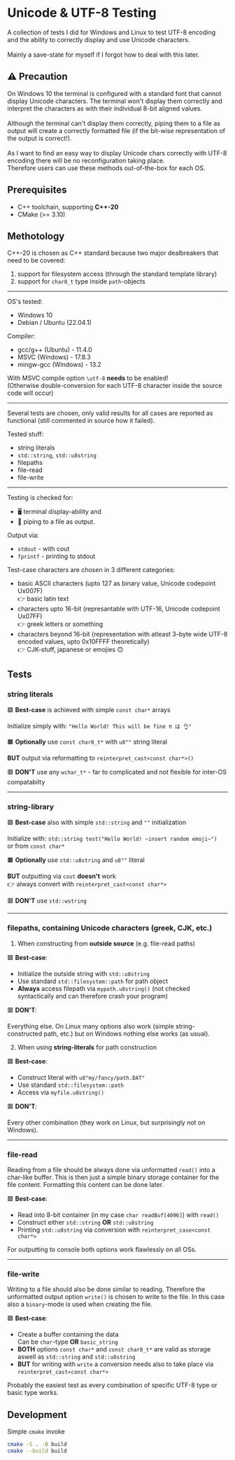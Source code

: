 # Unicode & UTF-8 Testing

A collection of tests I did for Windows and Linux to test UTF-8 encoding and the ability to correctly display and use Unicode characters. <br><br>
Mainly a save-state for myself if I forgot how to deal with this later.

## ⚠️ Precaution

On Windows 10 the terminal is configured with a standard font that cannot display Unicode characters. The terminal won't display them correctly and interpret the characters as with their individual 8-bit aligned values. <br><br>
Although the terminal can't display them correctly, piping them to a file as output will create a correctly formatted file (if the bit-wise representation of the output is correct!). <br><br>
As I want to find an easy way to display Unicode chars correctly with UTF-8 encoding there will be no reconfiguration taking place. <br>
Therefore users can use these methods out-of-the-box for each OS.

## Prerequisites

* C++ toolchain, supporting **C++-20**
* CMake (>= 3.10)

## Methotology

C++-20 is chosen as C++ standard because two major dealbreakers that need to be covered:
1. support for filesystem access (through the standard template library)
2. support for `char8_t` type inside `path`-objects

---

OS's tested:
* Windows 10
* Debian / Ubuntu (22.04.1)

Compiler:
* gcc/g++ (Ubuntu) - 11.4.0
* MSVC (Windows) - 17.8.3
* mingw-gcc (Windows) - 13.2

With MSVC compile option `\utf-8` **needs** to be enabled!<br>
(Otherwise double-conversion for each UTF-8 character inside the source code will occur)

---

Several tests are chosen, only valid results for all cases are reported as functional (still commented in source how it failed).

Tested stuff:
* string literals
* `std::string`, `std::u8string`
* filepaths
* file-read
* file-write
  
---

Testing is checked for:
* 🖥️ terminal display-ability and
* 📄 piping to a file as output.

Output via:
* `stdout` - with cout
* `fprintf` - printing to stdout

Test-case characters are chosen in 3 different categories:
* basic ASCII characters (upto 127 as binary value, Unicode codepoint Ux007F) <br>
    👉 basic latin text
* characters upto 16-bit (represantable with UTF-16, Unicode codepoint Ux07FF) <br>
    👉 greek letters or something 
* characters beyond 16-bit (representation with atleast 3-byte wide UTF-8 encoded values, upto 0x10FFFF theoretically) <br>
    👉 CJK-stuff, japanese or emojies 🙃

## Tests

### string literals

🟩 **Best-case** is achieved with simple `const char*` arrays

Initialize simply with: `"Hello World! This will be fine π は 👌"`

🟧 **Optionally** use `const char8_t*` with `u8""` string literal

**BUT** output via reformatting to `reinterpret_cast<const char*>()`

🟥 **DON'T** use any `wchar_t*` - far to complicated and not flexible for inter-OS compatabilty

---

### string-library

🟩 **Best-case** also with simple `std::string` and `""` initialization

Initialize with: `std::string test("Hello World! ~insert random emoji~")` <br>
or from `const char*`

🟧 **Optionally** use `std::u8string` and `u8""` literal

**BUT** outputting via `cout` **doesn't** work <br>
👉 always convert with `reinterpret_cast<const char*>`

🟥 **DON'T** use `std::wstring`

---

### filepaths, containing Unicode characters (greek, CJK, etc.)

1. When constructing from **outside source** (e.g. file-read paths)

🟩 **Best-case**: <br>
* Initialize the outside string with `std::u8string`
* Use standard `std::filesystem::path` for path object
* **Always** access filepath via `mypath.u8string()` (not checked syntactically and can therefore crash your program)

🟥 **DON'T**:

Everything else. On Linux many options also work (simple string-constructed path, etc.) but on Windows nothing else works (as usual).

2. When using **string-literals** for path construction

🟩 **Best-case**: <br>
* Construct literal with `u8"my/fancy/path.DAT"`
* Use standard `std::filesystem::path`
* Access via `myfile.u8string()`

🟥 **DON'T**:

Every other combination (they work on Linux, but surprisingly not on Windows).

---

### file-read

Reading from a file should be always done via unformatted `read()` into a char-like buffer. This is then just a simple binary storage container for the file content. Formatting this content can be done later.

🟩 **Best-case**: <br>
* Read into 8-bit container (in my case `char readBuf[4096]`) with `read()`
* Construct either `std::string` **OR** `std::u8string`
* Printing `std::u8string` via conversion with `reinterpret_case<const char*>`

For outputting to console both options work flawlessly on all OSs.

---

### file-write

Writing to a file should also be done similar to reading. Therefore the unformatted output option `write()` is chosen to write to the file. In this case also a `binary`-mode is used when creating the file.

🟩 **Best-case**: <br>
* Create a buffer containing the data <br>
  Can be `char`-type **OR** `basic_string`
* **BOTH** options `const char*` and `const char8_t*` are valid as storage <br>
  aswell as `std::string` and `std::u8string`
* **BUT** for writing with `write` a conversion needs also to take place via `reinterpret_cast<const char*>`

Probably the easiest test as every combination of specific UTF-8 type or basic type works.

## Development
Simple `cmake` invoke

```bash
cmake -S . -B build
cmake --build build
```